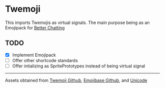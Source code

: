 # Twemoji

This imports Twemojis as virtual signals.
The main purpose being as an Emojipack for [Better Chatting](https://mods.factorio.com/mod/better-chat)

## TODO
- [x] Implement Emojipack
- [ ] Offer other shortcode standards
- [ ]	Offer intializing as SpritePrototypes instead of being virtual signal 

---
Assets obtained from [Twemoji Github](https://github.com/jdecked/twemoji), [Emojibase Github](https://github.com/milesj/emojibase/tree/master), and [Unicode](https://www.unicode.org/emoji/charts/emoji-ordering.txt)